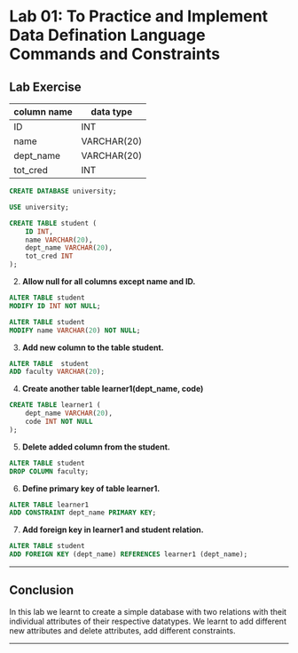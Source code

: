 # Lab 01: To Practice and Implement Data Defination Language Commands and Constraints

## Lab Exercise
| column name | data type    |
|-------------|--------------|
| ID          | INT          |
| name        | VARCHAR(20)  |
| dept_name   | VARCHAR(20)  |
| tot_cred    | INT          |

```sql
CREATE DATABASE university;

USE university;

CREATE TABLE student (
    ID INT,
    name VARCHAR(20),
    dept_name VARCHAR(20),
    tot_cred INT
);
```

2. **Allow null for all columns except name and ID.**
```sql
ALTER TABLE student
MODIFY ID INT NOT NULL;

ALTER TABLE student
MODIFY name VARCHAR(20) NOT NULL;
```

3. **Add new column to the table student.**
```sql
ALTER TABLE  student
ADD faculty VARCHAR(20);
```

4. **Create another table learner1(dept_name, code)**
```sql
CREATE TABLE learner1 (
    dept_name VARCHAR(20),
    code INT NOT NULL
);
```

5. **Delete added column from the student.**
```sql
ALTER TABLE student
DROP COLUMN faculty;
```

6. **Define primary key of table learner1.**
```sql
ALTER TABLE learner1
ADD CONSTRAINT dept_name PRIMARY KEY;
```

7. **Add foreign key in learner1 and student relation.**
```sql
ALTER TABLE student
ADD FOREIGN KEY (dept_name) REFERENCES learner1 (dept_name);
```

---

## Conclusion
In this lab we learnt to create a simple database with two relations with theit individual attributes of their respective datatypes. We learnt to add different new attributes and delete attributes, add different constraints.

---
